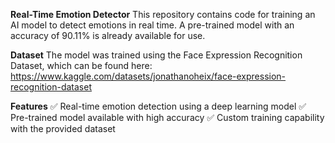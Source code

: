 **Real-Time Emotion Detector**
This repository contains code for training an AI model to detect emotions in real time. A pre-trained model with an accuracy of 90.11% is already available for use.

**Dataset**
The model was trained using the Face Expression Recognition Dataset, which can be found here:
https://www.kaggle.com/datasets/jonathanoheix/face-expression-recognition-dataset

**Features**
✅ Real-time emotion detection using a deep learning model
✅ Pre-trained model available with high accuracy
✅ Custom training capability with the provided dataset

